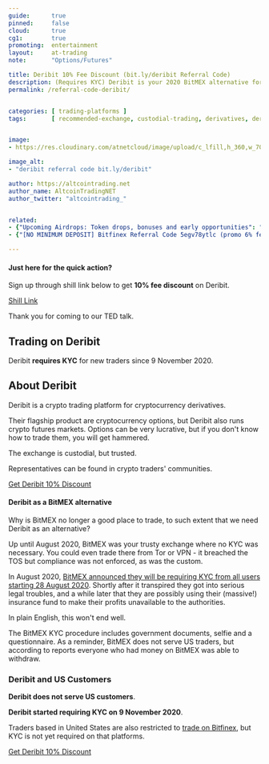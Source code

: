 ```yaml
---
guide:      true
pinned:     false
cloud:      true
cg1:        true
promoting:  entertainment
layout:     at-trading
note:       "Options/Futures"

title: Deribit 10% Fee Discount (bit.ly/deribit Referral Code)
description: (Requires KYC) Deribit is your 2020 BitMEX alternative for crypto derivatives trading.
permalink: /referral-code-deribit/


categories: [ trading-platforms ]
tags:       [ recommended-exchange, custodial-trading, derivatives, deribit ]


image:
- https://res.cloudinary.com/atnetcloud/image/upload/c_lfill,h_360,w_700/v1604567167/atnet/_banner/deribit_ohxf0j.jpg

image_alt:
- "deribit referral code bit.ly/deribit"

author: https://altcointrading.net
author_name: AltcoinTradingNET
author_twitter: "altcointrading_"


related:
- {"Upcoming Airdrops: Token drops, bonuses and early opportunities": "/airdrops/"}
- {"[NO MINIMUM DEPOSIT] Bitfinex Referral Code 5egv78ytlc (promo 6% fee discount)": "/coupon-bitfinex-5egv78ytlc/"}

---
```


#### Just here for the quick action?

Sign up through shill link below to get **10% fee discount** on Deribit.

<p><a rel="nofollow" href="https://www.deribit.com/reg-525.5377" class="button">Shill Link</a></p>

Thank you for coming to our TED talk.

## Trading on Deribit

Deribit **requires KYC** for new traders since 9 November 2020.

## About Deribit

Deribit is a crypto trading platform for cryptocurrency derivatives.

Their flagship product are cryptocurrency options, but Deribit also runs crypto futures markets. Options can be very lucrative, but if you don't know how to trade them, you will get hammered.

The exchange is custodial, but trusted.

Representatives can be found in crypto traders' communities.

<p><a rel="nofollow" href="https://www.deribit.com/reg-525.5377" class="button">Get Deribit 10% Discount</a></p>

#### Deribit as a BitMEX alternative

Why is BitMEX no longer a good place to trade, to such extent that we need Deribit as an alternative?

Up until August 2020, BitMEX was your trusty exchange where no KYC was necessary. You could even trade there from Tor or VPN - it breached the TOS but compliance was not enforced, as was the custom.

In August 2020, [BitMEX announced they will be requiring KYC from all users starting 28 August 2020](https://blog.bitmex.com/announcing-the-bitmex-user-verification-programme/). Shortly after it transpired they got into serious legal troubles, and a while later that they are possibly using their (massive!) insurance fund to make their profits unavailable to the authorities.

In plain English, this won't end well.

The BitMEX KYC procedure includes government documents, selfie and a questionnaire. As a reminder, BitMEX does not serve US traders, but according to reports everyone who had money on BitMEX was able to withdraw.

### Deribit and US Customers

**Deribit does not serve US customers**.

**Deribit started requiring KYC on 9 November 2020**.

Traders based in United States are also restricted to [trade on Bitfinex](/coupon-bitfinex-5egv78ytlc/), but KYC is not yet required on that platforms.

<p><a rel="nofollow" href="https://www.deribit.com/reg-525.5377" class="button">Get Deribit 10% Discount</a></p>
